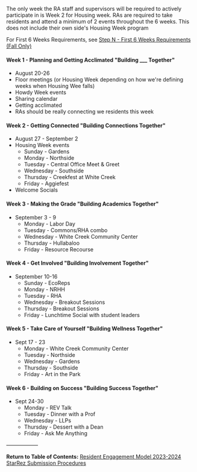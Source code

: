 The only week the RA staff and supervisors will be required to actively participate in is Week 2 for Housing week. RAs are required to take residents and attend a minimum of 2 events throughout the 6 weeks. This does not include their own side's Housing Week program

For First 6 Weeks Requirements, see [Step N - First 6 Weeks Requirements (Fall Only)](Step%20N%20-%20First%206%20Weeks%20Requirements%20(Fall%20Only).md)

#### Week 1 - Planning and Getting Acclimated "Building ___ Together"
- August 20-26
- Floor meetings (or Housing Week depending on how we're defining weeks when Housing Wee falls)
- Howdy Week events
- Sharing calendar
- Getting acclimated
- RAs should be really connecting we residents this week

#### Week 2 - Getting Connected "Building Connections Together"
- August 27 - September 2
- Housing Week events
	- Sunday - Gardens
	- Monday - Northside
	- Tuesday - Central Office Meet & Greet
	- Wednesday - Southside
	- Thursday - Creekfest at White Creek
	- Friday - Aggiefest
- Welcome Socials

#### Week 3 - Making the Grade "Building Academics Together"
- September 3 - 9
	- Monday - Labor Day
	- Tuesday - Commons/RHA combo
	- Wednesday - White Creek Community Center
	- Thursday - Hullabaloo
	- Friday - Resource Recourse

#### Week 4 - Get Involved "Building Involvement Together"
- September 10-16
	- Sunday - EcoReps
	- Monday - NRHH
	- Tuesday - RHA
	- Wednesday - Breakout Sessions
	- Thursday - Breakout Sessions
	- Friday - Lunchtime Social with student leaders

#### Week 5 - Take Care of Yourself "Building Wellness Together"
- Sept 17 - 23
	- Monday - White Creek Community Center
	- Tuesday - Northside
	- Wednesday - Gardens
	- Thursday - Southside
	- Friday - Art in the Park

#### Week 6 - Building on Success "Building Success Together"
- Sept 24-30
	- Monday - REV Talk
	- Tuesday - Dinner with a Prof
	- Wednesday - LLPs
	- Thursday - Dessert with a Dean
	- Friday - Ask Me Anything

——————

**Return to Table of Contents:**
[Resident Engagement Model 2023-2024 StarRez Submission Procedures](Resident%20Engagement%20Model%202023-2024%20StarRez%20Submission%20Procedures.md)
